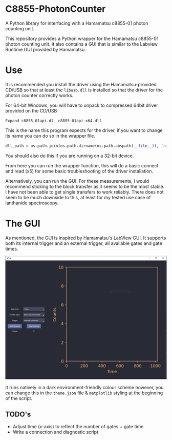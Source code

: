 # C8855-PhotonCounter
A Python library for interfacing with a Hamamatsu c8855-01 photon counting unit.

This repository provides a Python wrapper for the Hamamatsu c8855-01 photon counting unit. It also contains a GUI that is similar to the Labview Runtime GUI provided by Hamamatsu. 

# Use
It is recommended you install the driver using the Hamamatsu-provided CD/USB so that at least the `libusb.dll` is installed so that the driver for the photon counter correctly works. 

For 64-bit Windows, you will have to unpack to compressed 64bit driver provided on the CD/USB 

```
Expand c8855-01api.dl_ c8855-01api-x64.dll
```
This is the name this program expects for the driver, if you want to change its name you can do so in the wrapper file. 

```python
dll_path = os.path.join(os.path.dirname(os.path.abspath(__file__)), 'name_of_your_driver.dll')
```
You should also do this if you are running on a 32-bit device.

From here you can run the wrapper function, this will do a basic connect and read (x5) for some basic troubleshooting of the driver installation. 

Alternatively, you can run the GUI. For these measurements, I would recommend sticking to the block transfer as it seems to be the most stable. I have not been able to get single transfers to work reliably. There does not seem to be much downside to this, at least for my tested use case of lanthanide spectroscopy.

# The GUI
As mentioned, the GUI is inspired by Hamamatsu's LabView GUI. It supports both its internal trigger and an external trigger, all available gates and gate times.

<div align="center">
    <img src="./GUI.png" width="700" alt="GUI">
</div>


It runs natively in a dark environment-friendly colour scheme however, you can change this in the `theme.json` file & `matplotlib` styling at the beginning of the script. 




## TODO's
 - Adjust time (x-axis) to reflect the number of gates + gate time
 - Write a connection and diagnostic script